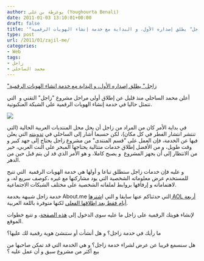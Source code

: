 ```yaml
---
author: يوغرطة بن علي (Youghourta Benali)
date: 2011-01-03 13:10:01+00:00
draft: false
title: '"زاجل" يطلق إصداره الأول، و البداية مع خدمة إنشاء الهويات الرقمية '
type: post
url: /2011/01/zajil-me/
categories:
- Web
tags:
- زاجل
- محمد الساحلي
---
```


["زاجل" يطلق إصداره الأول، و البداية مع خدمة إنشاء الهويات الرقمية](https://www.it-scoop.com/2011/01/zajil-me/)


أعلن محمد الساحلي منذ قليل عن إطلاق أولى مراحل مشروع "زاجل" التقني و  التي تتمثل حاليا في خدمة إنشاء الهويات الرقمية على الشبكة العنكبوتية.


[![](http://zajil.me/images/product.png)
](https://www.it-scoop.com/2011/01/zajil-me/)


في بداية الأمر كان من المراد من زاجل أن يحل محل المنتديات العربية الحالية (التي تنتشر انتشار الفطر في كل مكان)، لكن حسبما أشار إلى الساحلي في [تدوينته](http://msahli.com/blog/archives/68) التي يعلن فيها عن الخدمة، فإن العمل على "قسم المنتدى" من مشروع زاجل يحتاج إلى جهد كبير و وقت طويل، و من الأفضل إطلاق خدمات متتالية يحتاجها المبحر على النت العربي، خير من الانتظار إلى أن يجهز المشروع  و يصبح كاملا، و هو الأمر الذي قد لن يتم قبل حين من الدهر.

و عليه فإن خدمات زاجل ستطلق تباعا و أولها هي خدمة الهويات الرقمية  التي تتيح للمستخدم عرض معلوماته الشخصية التي يود مشاركنها مع غيره ،كوصف سريع له، و لاهتماماته و إرفاقها بروابط لملفاته الشخصية على مختلف الشبكات الاجتماعية.

خدمة زاجل شبيهة بخدمة About.me التي حدثناكم عنها سابقا و التي ا[شترها AOL أربعة أيام فقط بعد إطلاقها الفعلي](https://www.it-scoop.com/2010/12/aol-about-me/) لكنها متوفرة باللغة العربية.

لإنشاء هويتك الرقمية على زاجل ما عليه سوى الدخول إلى [هذه الصفحة](http://zajil.me/)، و تتبع خطوات الموقع.

ما رأيك في خدمة زاجل؟ و هل أنشأت أو ستنشئ هوية رقمية لك عليها؟

هل سنسمع قريبا عن عرض لشراء خدمة زاجل؟ و هي الخدمة التي قد تمكن صاحبها من بيع أكثر من مشروع سبق و أن عمل عليه ؟
